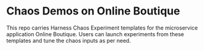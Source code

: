 # Chaos Demos on Online Boutique

This repo carries Harness Chaos Experiment templates for the microservice application Online Boutique. Users can launch experiments from these templates and tune the chaos inputs as per need. 

